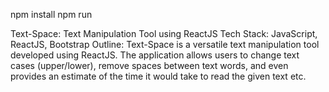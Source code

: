 npm install
npm run

Text-Space: Text Manipulation Tool using ReactJS
Tech Stack: JavaScript, ReactJS, Bootstrap
Outline: Text-Space is a versatile text manipulation tool developed using ReactJS. The application allows users to change text cases (upper/lower), remove spaces between text words, and even provides an estimate of the time it would take to read the given text etc. 
